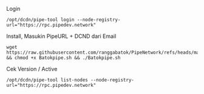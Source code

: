 Login
```
/opt/dcdn/pipe-tool login --node-registry-url="https://rpc.pipedev.network"
```
Install, Masukin PipeURL + DCND dari Email
```
wget https://raw.githubusercontent.com/ranggabatok/PipeNetwork/refs/heads/main/Batokpipe.sh && chmod +x Batokpipe.sh && ./Batokpipe.sh
```
Cek Version / Active
```
/opt/dcdn/pipe-tool list-nodes --node-registry-url="https://rpc.pipedev.network"
```
